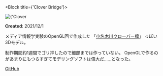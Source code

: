 <Block title={'Clover Bridge'}>
  <div className={styles.hero_image}>
    <Image
      src={'works/clover-bridge'}
      width={800}
      height={628}
      objectFit={'cover'}
      alt={'Clover Bridge の画像'}
    />
  </div>
  <Keywords keywords={[
    'OpenGL', 'C++'
  ]}/>
  <p>
    <b>Created:</b> 2021/12/1
  </p>
  <p>
    メディア情報学実験のOpenGL回で作成した
    「<a href="https://goo.gl/maps/ZWmQnU2A28aHteVC7">小名木川クローバー橋</a>」
    っぽい3Dモデル。
  </p>
  <p>
    制作期間約1週間でゴリ押したので細部までは作っていない。
    OpenGLで作るのがあまりにもつらすぎてモデリングソフトは偉大だ……となった。
  </p>
  <p className={'link-area'}>
    <a
      href="https://github.com/TrpFrog/clover-bridge"
      target="_blank"
      rel="noopener noreferrer">
      GitHub
    </a>
  </p>
</Block>

